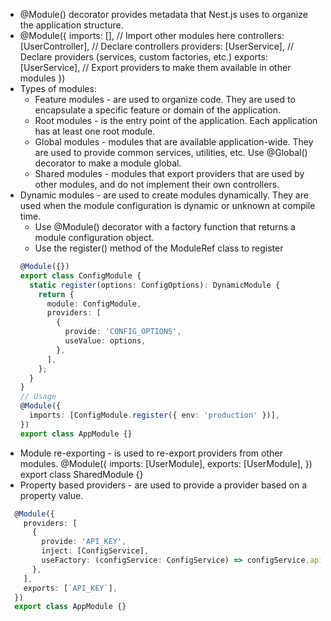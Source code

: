 - @Module() decorator provides metadata that Nest.js uses to organize the application structure.
- @Module({
    imports: [],                   // Import other modules here
    controllers: [UserController], // Declare controllers
    providers: [UserService],      // Declare providers (services, custom factories, etc.)
    exports: [UserService],        // Export providers to make them available in other modules
  })
- Types of modules:
  - Feature modules - are used to organize code. They are used to encapsulate a specific feature or domain of the application.
  - Root modules - is the entry point of the application. Each application has at least one root module.
  - Global modules - modules that are available application-wide. They are used to provide common services, utilities, etc.
    Use @Global() decorator to make a module global.
  - Shared modules - modules that export providers that are used by other modules, and do not implement their own controllers.
- Dynamic modules - are used to create modules dynamically. They are used when the module configuration is dynamic or unknown at compile time.
  - Use @Module() decorator with a factory function that returns a module configuration object.
  - Use the register() method of the ModuleRef class to register
  ```ts
  @Module({})
  export class ConfigModule {
    static register(options: ConfigOptions): DynamicModule {
      return {
        module: ConfigModule,
        providers: [
          {
            provide: 'CONFIG_OPTIONS',
            useValue: options,
          },
        ],
      };
    }
  }
  // Usage
  @Module({
    imports: [ConfigModule.register({ env: 'production' })],
  })
  export class AppModule {}
  ```
- Module re-exporting - is used to re-export providers from other modules.
  @Module({
    imports: [UserModule],
    exports: [UserModule],
  })
  export class SharedModule {}
- Property based providers - are used to provide a provider based on a property value.
```ts
  @Module({
    providers: [
      {
        provide: 'API_KEY',
        inject: [ConfigService],
        useFactory: (configService: ConfigService) => configService.apiKey,
      },
    ],
    exports: [`API_KEY`],
  })
  export class AppModule {}
```